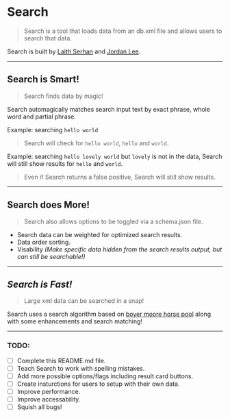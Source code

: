 # Search
> Search is a tool that loads data from an db.xml file and allows users to search that data.

Search is built by [Laith Serhan](https://github.com/laithserhan) and [Jordan Lee](https://github.com/TheRealZuriki).

***

## Search is Smart!
> Search finds data by magic!

Search automagically matches search input text by exact phrase, whole word and partial phrase.

Example: searching `hello world`
> Search will check for `hello world`, `hello` and `world`.

Example: searching `hello lovely world` but `lovely` is not in the data, Search will still show results for `hello` and `world`.
> Even if Search returns a false positive, Search will still show results.

***

## Search does More!
> Search also allows options to be toggled via a schema.json file.

- Search data can be weighted for optimized search results.
- Data order sorting.
- Visability _(Make specific data hidden from the search results output, but can still be searchable!)_

***

## *Search is Fast!*
> Large xml data can be searched in a snap!

Search uses a search algorithm based on [boyer moore horse pool](https://en.wikipedia.org/wiki/Boyer%E2%80%93Moore%E2%80%93Horspool_algorithm) along with some enhancements and search matching!

***

### TODO:
- [ ] Complete this README.md file.
- [ ] Teach Search to work with spelling mistakes.
- [ ] Add more possible options/flags including result card buttons.
- [ ] Create insturctions for users to setup with their own data.
- [ ] Improve performance.
- [ ] Improve accessability.
- [ ] Squish all bugs!
